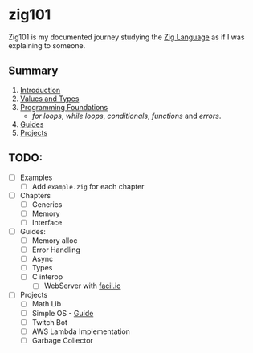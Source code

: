 # zig101
Zig101 is my documented journey studying the [Zig Language](https://ziglang.org/) as if I was explaining to someone.

## Summary
1. [Introduction](./00_introduction/README.md)
2. [Values and Types](./01_values_and_types/README.md)
3. [Programming Foundations](./02_programming_foundations/README.md)
    - _for loops_, _while loops_, _conditionals_, _functions_ and _errors_.
9. [Guides](./09_guides/README.md)
10. [Projects](./10_projects/README.md)

## TODO:
- [ ] Examples
    - [ ] Add `example.zig` for each chapter
- [ ] Chapters
    - [ ] Generics
    - [ ] Memory
    - [ ] Interface
- [ ] Guides:
    - [ ] Memory alloc
    - [ ] Error Handling
    - [ ] Async
    - [ ] Types
    - [ ] C interop
        - [ ] WebServer with [facil.io](https://facil.io/)
- [ ] Projects
    - [ ] Math Lib
    - [ ] Simple OS - [Guide](https://os.phil-opp.com/)
    - [ ] Twitch Bot
    - [ ] AWS Lambda Implementation
    - [ ] Garbage Collector
